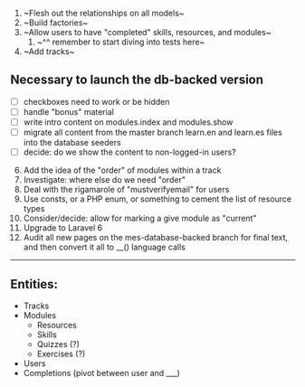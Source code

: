 1. ~Flesh out the relationships on all models~
2. ~Build factories~
4. ~Allow users to have "completed" skills, resources, and modules~
    1. ~^^ remember to start diving into tests here~
5. ~Add tracks~

## Necessary to launch the db-backed version
- [ ] checkboxes need to work or be hidden
- [ ] handle "bonus" material
- [ ] write intro content on modules.index and modules.show
- [ ] migrate all content from the master branch learn.en and learn.es files into the database seeders
- [ ] decide: do we show the content to non-logged-in users?

6. Add the idea of the "order" of modules within a track
7. Investigate: where else do we need "order"
8. Deal with the rigamarole of "mustverifyemail" for users
9. Use consts, or a PHP enum, or something to cement the list of resource types
11. Consider/decide: allow for marking a give module as "current"
12. Upgrade to Laravel 6
14. Audit all new pages on the mes-database-backed branch for final text, and then convert it all to __() language calls


---

## Entities:
- Tracks
- Modules
    - Resources
    - Skills
    - Quizzes (?)
    - Exercises (?)
- Users
- Completions (pivot between user and ___)
